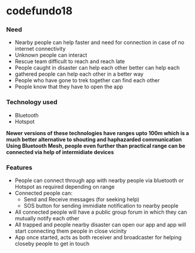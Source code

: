 # codefundo18

### Need
* Nearby people can help faster and need for connection in case of no internet connectivity
* Unknown people can interact
* Rescue team difficult to reach and reach late
* People caught in disaster can help each other better can help each 
* gathered people can help each other in a better way
* People who have gone to trek together can find each other
* People know that they have to open the app
### Technology used 
* Bluetooth 
* Hotspot  

**Newer versions of these technologies have ranges upto 100m which is a much better alternative to shouting and haphazarded communication  
Using Bluetooth Mesh, people even further than practical range can be connected via help of intermidiate devices**
### Features
* People can connect through app with nearby people via bluetooth or Hotspot as required depending on range
* Connected people can:
  - Send and Receive messages (for seeking help) 
  - SOS button for sending immidiate notification to nearby people
* All connected people will have a public group forum in which they can mutually notify each other 
* All trapped and people nearby disaster can open our app and app will start connecting them people in close vicinity
* App once started, acts as both receiver and broadcaster for helping closeby people to get in touch
